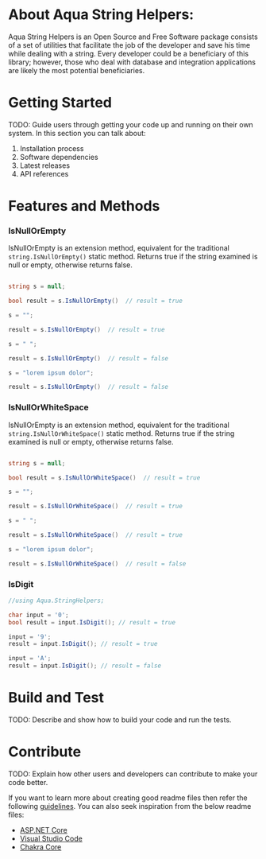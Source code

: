 # About Aqua String Helpers:

Aqua String Helpers is an Open Source and Free Software package consists of a set of utilities that facilitate the job of the developer and save his time while dealing with a string. Every developer could be a beneficiary of this library; however, those who deal with database and integration applications are likely the most potential beneficiaries.


# Getting Started
TODO: Guide users through getting your code up and running on their own system. In this section you can talk about:
1.	Installation process
2.	Software dependencies
3.	Latest releases
4.	API references

# Features and Methods
### IsNullOrEmpty
IsNullOrEmpty is an extension method, equivalent for the traditional ``` string.IsNullOrEmpty() ``` static method. Returns true if the string examined is null or empty, otherwise returns false.

```C#

string s = null;

bool result = s.IsNullOrEmpty()  // result = true

s = "";

result = s.IsNullOrEmpty()  // result = true

s = " ";

result = s.IsNullOrEmpty()  // result = false

s = "lorem ipsum dolor";

result = s.IsNullOrEmpty()  // result = false

```

### IsNullOrWhiteSpace
IsNullOrEmpty is an extension method, equivalent for the traditional ``` string.IsNullOrWhiteSpace() ``` static method. Returns true if the string examined is null or empty, otherwise returns false.

```C#

string s = null;

bool result = s.IsNullOrWhiteSpace()  // result = true

s = "";

result = s.IsNullOrWhiteSpace()  // result = true

s = " ";

result = s.IsNullOrWhiteSpace()  // result = true

s = "lorem ipsum dolor";

result = s.IsNullOrWhiteSpace()  // result = false

```

### IsDigit

```C#
//using Aqua.StringHelpers;

char input = '0';
bool result = input.IsDigit(); // result = true

input = '9';
result = input.IsDigit(); // result = true

input = 'A';
result = input.IsDigit(); // result = false

```


# Build and Test
TODO: Describe and show how to build your code and run the tests. 

# Contribute
TODO: Explain how other users and developers can contribute to make your code better. 

If you want to learn more about creating good readme files then refer the following [guidelines](https://docs.microsoft.com/en-us/azure/devops/repos/git/create-a-readme?view=azure-devops). You can also seek inspiration from the below readme files:
- [ASP.NET Core](https://github.com/aspnet/Home)
- [Visual Studio Code](https://github.com/Microsoft/vscode)
- [Chakra Core](https://github.com/Microsoft/ChakraCore)
